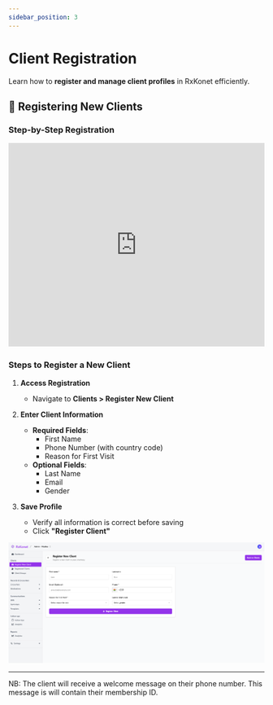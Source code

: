```yaml
---
sidebar_position: 3
---
```


# Client Registration  

Learn how to **register and manage client profiles** in RxKonet efficiently.

## 📝 Registering New Clients  

### Step-by-Step Registration  

<iframe src="https://www.loom.com/embed/066b0daf77b14981b4ec83eee80a5f5f?sid=f0a140d3-c841-45a8-957e-b6ee8c9afb27" 
width="100%"
height="400"
frameborder="0" webkitallowfullscreen mozallowfullscreen allowfullscreen>
</iframe>  

### **Steps to Register a New Client**  

1. **Access Registration**  
   - Navigate to **Clients > Register New Client**  

2. **Enter Client Information**  
   - **Required Fields**:  
     - First Name  
     - Phone Number (with country code)  
     - Reason for First Visit  
   - **Optional Fields**:  
     - Last Name  
     - Email  
     - Gender  

3. **Save Profile** 
   - Verify all information is correct before saving  
   - Click **"Register Client"**  
    

![Register New Client Page](/img/screenshots/register-new-client-page.png)  



---

NB: The client will receive a welcome message on their phone number. This message is will contain their membership ID.
